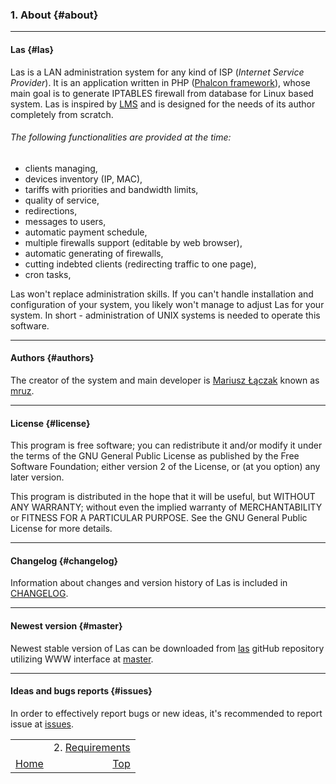 ### 1. About {#about}
***

#### Las {#las}
Las is a LAN administration system for any kind of ISP (_Internet Service Provider_). It is an application written in PHP ([Phalcon framework](http://phplconphp.com)), whose main goal is to generate IPTABLES firewall from database for Linux based system. Las is inspired by [LMS](http://lms.org.pl) and is designed for the needs of its author completely from scratch.

###### The following functionalities are provided at the time:
* clients managing,
* devices inventory (IP, MAC),
* tariffs with priorities and bandwidth limits,
* quality of service,
* redirections,
* messages to users,
* automatic payment schedule,
* multiple firewalls support (editable by web browser),
* automatic generating of firewalls,
* cutting indebted clients (redirecting traffic to one page),
* cron tasks,

Las won't replace administration skills. If you can't handle installation and configuration of your system, you likely won't manage to adjust Las for your system. In short - administration of UNIX systems is needed to operate this software.
***

#### Authors {#authors}
The creator of the system and main developer is [Mariusz Łączak](http://mruz.me) known as [mruz](http://github.com/mruz).
***

#### License {#license}
This program is free software; you can redistribute it and/or modify it under the terms of the GNU General Public License as published by the Free Software Foundation; either version 2 of the License, or (at you option) any later version.

This program is distributed in the hope that it will be useful, but WITHOUT ANY WARRANTY; without even the implied warranty of MERCHANTABILITY or FITNESS FOR A PARTICULAR PURPOSE. See the GNU General Public License for more details.
***

#### Changelog {#changelog}
Information about changes and version history of Las is included in [CHANGELOG](https://github.com/mruz/las/blob/master/CHANGELOG).
***

#### Newest version {#master}
Newest stable version of Las can be downloaded from [las](http://github.com/mruz/las) gitHub repository utilizing WWW interface at [master](https://github.com/mruz/las/archive/master.zip).
***

#### Ideas and bugs reports {#issues}
In order to effectively report bugs or new ideas, it's recommended to report issue at [issues](https://github.com/mruz/las/issues).

|                |                                   |
| :------------- | --------------------------------: |
|                | 2. [Requirements](./requirements) |
| [Home](../doc) |                     [Top](#about) |